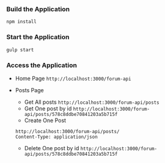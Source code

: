 ### Build the Application
`npm install`


### Start the Application
`gulp start`


### Access the Application

* Home Page
`http://localhost:3000/forum-api`

* Posts Page
	* Get All posts
	`http://localhost:3000/forum-api/posts`
	* Get One post by id
	`http://localhost:3000/forum-api/posts/578c8ddbe70841203a5b715f`
	* Create One Post
	```
	http://localhost:3000/forum-api/posts/
	Content-Type: application/json
	```
	* Delete One post by id
	`http://localhost:3000/forum-api/posts/578c8ddbe70841203a5b715f`
